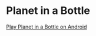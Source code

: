 # Planet in a Bottle

[Play Planet in a Bottle on Android](https://play.google.com/store/apps/details?id=com.pseudoblue.planet)
